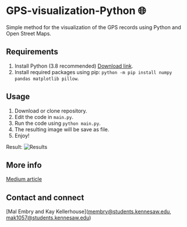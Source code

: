 # GPS-visualization-Python :globe_with_meridians:
Simple method for the visualization of the GPS records using Python and Open Street Maps.

## Requirements
1. Install Python (3.8 recommended) [Download link](https://www.python.org/downloads/).
2. Install required packages using pip: `python -m pip install numpy pandas matplotlib pillow`.

## Usage
1. Download or clone repository.
2. Edit the code in `main.py`.
3. Run the code using `python main.py`.
4. The resulting image will be save as file.
5. Enjoy!

Result:
![Results](https://www.dropbox.com/s/x3v8p5wdcr7ulab/map.png?dl=0)

## More info
[Medium article](https://tisljaricleo.medium.com/simple-gps-data-visualization-using-python-and-open-street-maps-50f992e9b676)

## Contact and connect
[Mal Embry and Kay Kellerhouse](membry@students.kennesaw.edu, mak1057@students.kennesaw.edu)
